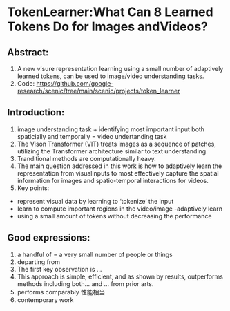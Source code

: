 # TokenLearner:What Can 8 Learned Tokens Do for Images andVideos?
## Abstract:
1. A new visure representation learning using a small number of adaptively learned tokens, can be used to image/video understanding tasks.
2. Code: https://github.com/google-research/scenic/tree/main/scenic/projects/token_learner

## Introduction:
1. image understanding task + identifying most important input both spaticially and temporally = video undertanding task
2. The Vison Transformer (VIT) treats images as a sequence of patches, utilizing the Transformer architecture similar to text understanding.
3. Tranditional methods are computationally heavy.
4. The main question addressed in this work is how to adaptively learn the representation from visualinputs to most effectively capture the spatial information for images and spatio-temporal interactions for videos.
5. Key points:
* represent visual data by learning to ‘tokenize’ the input
* learn to compute important regions in the video/image -adaptively learn
* using a small amount of tokens without decreasing the performance





## Good expressions:
1. a handful of = a very small number of people or things
2. departing from
3. The first key observation is ...
4. This approach is simple, efficient, and as shown by results, outperforms methods including both... and ... from prior arts.
5. performs comparably 性能相当
6. contemporary work
